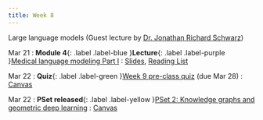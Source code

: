 ```yaml
---
title: Week 8
---
```


Large language models (Guest lecture by [Dr. Jonathan Richard Schwarz](https://jonathan-schwarz.github.io/))

Mar 21
: **Module 4**{: .label .label-blue }**Lecture**{: .label .label-purple }[Medical language modeling Part I](/BMI702/lectures/module4/week08)
  : [Slides](/BMI702/assets/zitnik-BMI702-L8.pdf), [Reading List](/BMI702/lectures/module4/week08)

Mar 22
: **Quiz**{: .label .label-green }[Week 9 pre-class quiz](#) (due Mar 28)
  : [Canvas](https://canvas.harvard.edu/courses/134015)

Mar 22
: **PSet released**{: .label .label-yellow }[PSet 2: Knowledge graphs and geometric deep learning](#)
  : [Canvas](https://canvas.harvard.edu/courses/134015)
